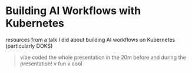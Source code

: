 # Building AI Workflows with Kubernetes

resources from a talk I did about building AI workflows on Kubernetes (particularly DOKS)

> vibe coded the whole presentation in the 20m before and during the presentation! v fun v cool
